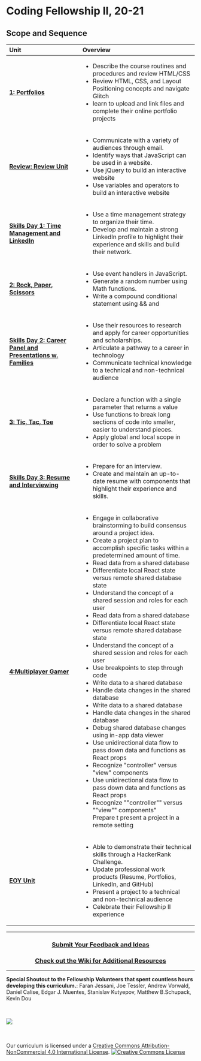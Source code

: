 # Coding Fellowship II, 20-21

## Scope and Sequence

| Unit                                                                                        | Overview                                                                                                                                                                                                                                                                                                                                                                                 |
| :------------------------------------------------------------------------------------------ | :--------------------------------------------------------------------------------------------------------------------------------------------------------------------------------------------------------------------------------------------------------------------------------------------------------------------------------------------------------------------------------------- |
| [**1: Portfolios**](units/unit1)                                                            | <ul><li>Describe the course routines and procedures and review HTML/CSS</li><li>Review HTML, CSS, and Layout Positioning concepts and navigate Glitch</li><li>learn to upload and link files and complete their online portfolio projects</li> </ul>                                                                                                                                     |
| [**Review: Review Unit**](units/reviewunit)                                                 | <ul><li>Communicate with a variety of audiences through email.</li><li>Identify ways that JavaScript can be used in a website. </li> <li>Use jQuery to build an interactive website</li><li>Use variables and operators to build an interactive website</li></ul>                                                                                                                        |
| [**Skills Day 1: Time Management and LinkedIn**](units/skillsdays/skillsday1)               | <ul><li>Use a time management strategy to organize their time.</li><li>Develop and maintain a strong LinkedIn profile to highlight their experience and skills and build their network.</li></ul>                                                                                                                                                                                        |
| [**2: Rock, Paper, Scissors**](units/unit2)                                                 | <ul><li>Use event handlers in JavaScript.</li> <li>Generate a random number using Math functions.</li><li>Write a compound conditional statement using && and                                                                                                                                                                                                                            |  | . </li></ul> |
| [**Skills Day 2: Career Panel and Presentations w. Families**](units/skillsdays/skillsday2) | <ul><li>Use their resources to research and apply for career opportunities and scholarships.</li><li>Articulate a pathway to a career in technology</li><li>Communicate technical knowledge to a technical and non-technical audience</li></ul>                                                                                                                                                 |
| [**3: Tic, Tac, Toe**](units/unit3)                                                         | <ul><li>Declare a function with a single parameter that returns a value</li><li>Use functions to break long sections of code into smaller, easier to understand pieces.</li><li>Apply global and local scope in order to solve a problem</li></ul>                                                                                                                                       |
| [**Skills Day 3: Resume and Interviewing**](units/skillsdays/skillsday3)                    | <ul><li>Prepare for an interview.</li> <li>Create and maintain an up-to-date resume with components that highlight their experience and skills.</li></ul>                                                                                                                                                                                                                                |
| [**4:Multiplayer Gamer**](units/unit4)                                                              | <ul><li>Engage in collaborative brainstorming to build consensus around a project idea.</li><li>Create a project plan to accomplish specific tasks within a predetermined amount of time.</li><li>Read data from a shared database</li><li>Differentiate local React state versus remote shared database state</li><li>Understand the concept of a shared session and roles for each user</li><li>Read data from a shared database</li><li>Differentiate local React state versus remote shared database state</li><li>Understand the concept of a shared session and roles for each user</li><li>Use breakpoints to step through code</li><li>Write data to a shared database</li><li>Handle data changes in the shared database</li><li>Write data to a shared database</li><li>Handle data changes in the shared database</li><li>Debug shared database changes using in-app data viewer</li><li>Use unidirectional data flow to pass down data and functions as React props</li><li>Recognize "controller" versus "view" components</li><li>Use unidirectional data flow to pass down data and functions as React props</li><li>Recognize ""controller"" versus ""view"" components"</li>Prepare t present a project in a remote setting</li></ul>                                                                                                                                |
| [**EOY Unit**](units/singleDayLesson)                                                              | <ul><li>Able to demonstrate their technical skills through a HackerRank Challenge.</li> <li>Update professional work products (Resume, Portfolios, LinkedIn, and GitHub)</li><li>Present a project to a technical and non-technical audience</li><li>Celebrate their Fellowship II experience</li> </ul>                                                                                                                                                      |

---

<h3 align="center"><a href="https://forms.gle/vyAD1HFwXHZMRXrr9">Submit Your Feedback and Ideas</a></h3>
<h3 align="center"><a href="https://github.com/itscodenation/curriculum-20-21/wiki">Check out the Wiki for Additional Resources</a></h3>

---

**Special Shoutout to the Fellowship Volunteers that spent countless hours developing this curriculum.**:
Faran Jessani, 
Joe Tessler, 
Andrew Vorwald, 
Daniel Calise, 
Edgar J. Muentes, 
Stanislav Kutyepov, 
Matthew B.Schupack, 
Kevin Dou

<br>
<p> <img src="https://i.imgur.com/lYodTLP.png?1" ></p>

<br>
<br>
Our curriculum is licensed under a <a rel="license" href="http://creativecommons.org/licenses/by-nc/4.0/">Creative Commons Attribution-NonCommercial 4.0 International License</a>.
<a rel="license" href="http://creativecommons.org/licenses/by-nc/4.0/"><img alt="Creative Commons License" style="border-width:0" src="https://i.creativecommons.org/l/by-nc/4.0/88x31.png" /></a>
